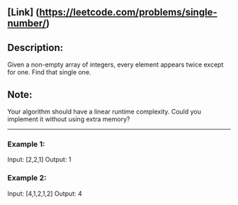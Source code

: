 [Link] (https://leetcode.com/problems/single-number/)
---------------------------------------
## Description:

Given a non-empty array of integers, every element appears twice except for one. Find that single one.

## Note:

Your algorithm should have a linear runtime complexity. Could you implement it without using extra memory?

---------------------------------------

### Example 1:

Input: [2,2,1]
Output: 1

### Example 2:

Input: [4,1,2,1,2]
Output: 4
